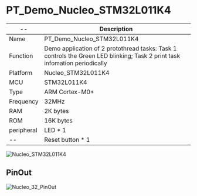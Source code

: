 # PT_Demo_Nucleo_STM32L011K4
   --       |  Description                              
 ---------- | ------------------------------
 Name       | PT_Demo_Nucleo_STM32L011K4                                         
 Function   | Demo application of 2 protothread tasks: Task 1 controls the Green LED blinking; Task 2 print task infomation periodically                           
 Platform   | Nucleo_STM32L011K4                           
 MCU        | STM32L011K4
 Type       | ARM Cortex-M0+
 Frequency  | 32MHz
 RAM        | 2K bytes
 ROM        | 16K bytes
 peripheral | LED * 1
  --        | Reset button * 1
  
  
  
![Nucleo_STM32L011K4](https://github.com/ianhom/MOE/blob/master/Documents/Pic/Nucleo-L011K4.jpg?raw=true)
 
## PinOut
![Nucleo_32_PinOut](https://github.com/ianhom/MOE/blob/master/Documents/Pic/Nucleo3_PinOut.png?raw=true) 
